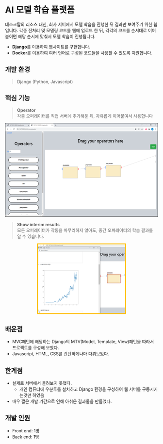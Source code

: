 # AI 모델 학습 플랫폼

데스크탑의 리소스 대신, 회사 서버에서 모델 학습을 진행한 뒤 결과만 보여주기 위한 웹입니다.
각종 전처리 및 모델링 코드를 웹에 업로드 한 뒤, 각각의 코드를 순서대로 이어붙이면 해당 순서에 맞춰서 모델 학습이 진행됩니다.

* **Django**를 이용하여 웹사이트를 구현합니다.
* **Docker**를 이용하여 여러 언어로 구성된 코드들을 사용할 수 있도록 지원합니다.

## 개발 환경
> Django (Python, Javascript)

## 핵심 기능
> **Operator**  
  각종 오퍼레이터를 직접 서버에 추가해둔 뒤, 자유롭게 이어붙여서 사용합니다

<p align="center">
  <img src="./img/home.png">
</p>

> **Show interim results**  
  모든 오퍼레이터가 작동을 마무리하지 않아도, 중간 오퍼레이터의 학습 결과를 알 수 있습니다.
  
<p align="center">
  <img src="./img/inter_result.png">
</p>

## 배운점
* MVC패턴에 해당하는 Django의 MTV(Model, Template, View)패턴을 따라서 프로젝트를 구성해 보았다.
* Javascript, HTML, CSS를 간단하게나마 다뤄보았다.

## 한계점
* 실제로 서버에서 돌려보지 못했다.  
    * 개인 컴퓨터에 우분투를 설치하고 Django 환경을 구성하여 웹 서버를 구동시키는것만 하였음
* 매우 짧은 개발 기간으로 인해 아쉬운 결과물을 만들었다.

## 개발 인원
* Front end: 1명
* Back end: 1명
